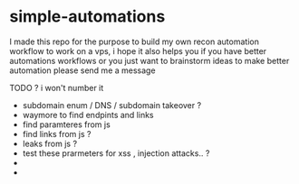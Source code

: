 # simple-automations
I made this repo for the purpose to build my own recon automation workflow to work on a vps, i hope it also helps you
if you have better automations workflows or you just want to brainstorm ideas to make better automation please send me a message

TODO ? i won't number it 
- subdomain enum / DNS / subdomain takeover ?
- waymore to find endpints and links
- find paramteres from js
- find links from js ?
- leaks from js ?
- test these prarmeters for xss , injection attacks.. ?
- 
- 

